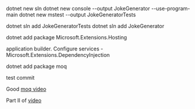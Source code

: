 dotnet new sln
dotnet new console --output JokeGenerator --use-program-main
dotnet new mstest --output JokeGeneratorTests

dotnet sln add JokeGeneratorTests
dotnet sln add JokeGenerator


<ProjectReference Include="./../JokeGenerator/JokeGenerator.csproj"/>

dotnet add package Microsoft.Extensions.Hosting


application builder.
Configure services - Microsoft.Extensions.DependencyInjection



dotnet add package moq

test commit 

Good [moq video](https://learn.microsoft.com/en-us/shows/visual-studio-toolbox/unit-testing-moq-framework)

Part II of [video](https://www.youtube.com/watch?v=Oqr4klLDzZ4)

